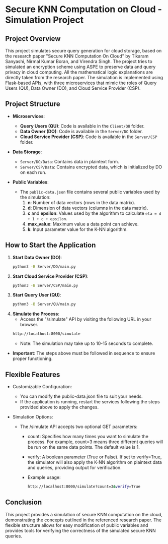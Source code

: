 # Secure KNN Computation on Cloud - Simulation Project

## Project Overview

This project simulates secure query generation for cloud storage, based on the research paper "Secure KNN Computation On Cloud" by Tikaram Sanyashi, Nirmal Kumar Boran, and Virendra Singh. The project tries to simulated an encryption scheme using ASPE to preserve data and query privacy in cloud computing. All the mathematical logic explanations are directly taken from the research paper. The simulation is implemented using Flask-based APIs, with three microservices that mimic the roles of Query Users (QU), Data Owner (DO), and Cloud Service Provider (CSP).

## Project Structure

- **Microservices**:
  - **Query Users (QU)**: Code is available in the `Client/QU` folder.
  - **Data Owner (DO)**: Code is available in the `Server/DO` folder.
  - **Cloud Service Provider (CSP)**: Code is available in the `Server/CSP` folder.

- **Data Storage**:
  - `Server/DO/Data`: Contains data in plaintext form.
  - `Server/CSP/Data`: Contains encrypted data, which is initialized by DO on each run.

- **Public Variables**: 
  - The `public-data.json` file contains several public variables used by the simulation:
    1. **n**: Number of data vectors (rows in the data matrix).
    2. **d**: Dimension of data vectors (columns in the data matrix).
    3. **c** and **epsilon**: Values used by the algorithm to calculate `eta = d + 1 + c + epsilon`.
    4. **max_value**: Maximum value a data point can achieve.
    5. **k**: Input parameter value for the K-NN algorithm.

## How to Start the Application

1. **Start Data Owner (DO)**:
   ```bash
   python3 -B Server/DO/main.py
	```
2. **Start Cloud Service Provider (CSP)**:
	```bash
	python3 -B Server/CSP/main.py
	```
3. **Start Query User (QU)**:
	```bash
	python3 -B Server/QU/main.py
	```
4. **Simulate the Process**:
	- Access the "/simulate" API by visiting the following URL in your browser.
	```bash
	http://localhost:8000/simulate
	```
	- Note: The simulation may take up to 10-15 seconds to complete.
- **Important**: The steps above must be followed in sequence to ensure proper functioning.


## Flexible Features
- Customizable Configuration:
	- You can modify the public-data.json file to suit your needs.
	- If the application is running, restart the services following the steps provided above to apply the changes.

- Simulation Options:

	- The /simulate API accepts two optional GET parameters:
		- count: Specifies how many times you want to simulate the process. For example, count=3 means three different queries will be run on the same data points. The default value is 1.
		- verify: A boolean parameter (True or False). If set to verify=True, the simulator will also apply the K-NN algorithm on plaintext data and queries, providing output for verification.
		- Example usage:

			```bash
			http://localhost:8000/simulate?count=3&verify=True
			```
## Conclusion
This project provides a simulation of secure KNN computation on the cloud, demonstrating the concepts outlined in the referenced research paper. The flexible structure allows for easy modification of public variables and provides tools for verifying the correctness of the simulated secure KNN queries.	
